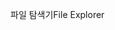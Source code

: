 <span data-ttu-id="e082e-101">파일 탐색기</span><span class="sxs-lookup"><span data-stu-id="e082e-101">File Explorer</span></span>
